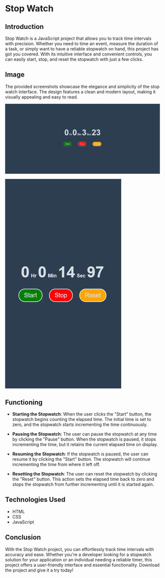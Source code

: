 # Stop Watch

## Introduction

Stop Watch is a JavaScript project that allows you to track time intervals with precision. Whether you need to time an event, measure the duration of a task, or simply want to have a reliable stopwatch on hand, this project has got you covered. With its intuitive interface and convenient controls, you can easily start, stop, and reset the stopwatch with just a few clicks.

## Image

The provided screenshots showcase the elegance and simplicity of the stop watch interface. The design features a clean and modern layout, making it visually appealing and easy to read.

![image](./assests/Screenshot%202023-05-24%20152527.png)

![image](./assests/Screenshot%202023-05-24%20152556.png)


## Functioning

* **Starting the Stopwatch**: When the user clicks the "Start" button, the stopwatch begins counting the elapsed time. The initial time is set to zero, and the stopwatch starts incrementing the time continuously.

* **Pausing the Stopwatch**: The user can pause the stopwatch at any time by clicking the "Pause" button. When the stopwatch is paused, it stops incrementing the time, but it retains the current elapsed time on display.

* **Resuming the Stopwatch**: If the stopwatch is paused, the user can resume it by clicking the "Start" button. The stopwatch will continue incrementing the time from where it left off.

* **Resetting the Stopwatch**: The user can reset the stopwatch by clicking the "Reset" button. This action sets the elapsed time back to zero and stops the stopwatch from further incrementing until it is started again.


## Technologies Used

* HTML
* CSS
* JavaScript



## Conclusion


With the Stop Watch project, you can effortlessly track time intervals with accuracy and ease. Whether you're a developer looking for a stopwatch solution for your application or an individual needing a reliable timer, this project offers a user-friendly interface and essential functionality. Download the project and give it a try today!